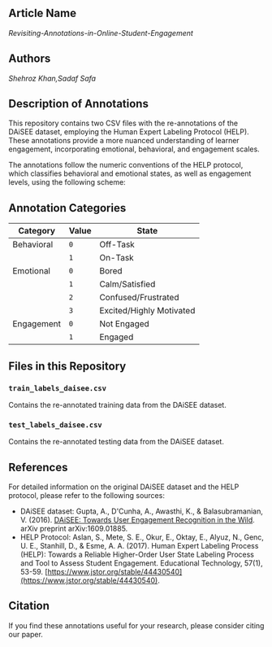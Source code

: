 
## Article Name
*Revisiting-Annotations-in-Online-Student-Engagement*

## Authors
*Shehroz Khan,Sadaf Safa*

## Description of Annotations
This repository contains two CSV files with the re-annotations of the DAiSEE dataset, employing the Human Expert Labeling Protocol (HELP). These annotations provide a more nuanced understanding of learner engagement, incorporating emotional, behavioral, and engagement scales.

The annotations follow the numeric conventions of the HELP protocol, which classifies behavioral and emotional states, as well as engagement levels, using the following scheme:
## Annotation Categories

| Category      | Value | State       |
|---------------|-------|-------------|
| Behavioral    | `0`   | Off-Task    |
|               | `1`   | On-Task     |
| Emotional     | `0`   | Bored       |
|               | `1`   | Calm/Satisfied       |
|               | `2`   | Confused/Frustrated    |
|               | `3`   | Excited/Highly Motivated     |
| Engagement    | `0`   | Not Engaged |
|               | `1`   | Engaged     |


## Files in this Repository

### `train_labels_daisee.csv`
Contains the re-annotated training data from the DAiSEE dataset.

### `test_labels_daisee.csv`
Contains the re-annotated testing data from the DAiSEE dataset.

## References

For detailed information on the original DAiSEE dataset and the HELP protocol, please refer to the following sources:

- DAiSEE dataset: Gupta, A., D'Cunha, A., Awasthi, K., & Balasubramanian, V. (2016). [DAiSEE: Towards User Engagement Recognition in the Wild](https://arxiv.org/pdf/1609.01885v7.pdf). arXiv preprint arXiv:1609.01885.
- HELP Protocol: Aslan, S., Mete, S. E., Okur, E., Oktay, E., Alyuz, N., Genc, U. E., Stanhill, D., & Esme, A. A. (2017). Human Expert Labeling Process (HELP): Towards a Reliable Higher-Order User State Labeling Process and Tool to Assess Student Engagement. Educational Technology, 57(1), 53-59. [https://www.jstor.org/stable/44430540](https://www.jstor.org/stable/44430540).

## Citation

If you find these annotations useful for your research, please consider citing our paper.

